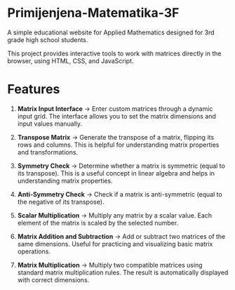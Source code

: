# Primijenjena-Matematika-3F
A simple educational website for Applied Mathematics designed for 3rd grade high school students.

This project provides interactive tools to work with matrices directly in the browser, using HTML, CSS, and JavaScript.

# Features
1. **Matrix Input Interface** -> Enter custom matrices through a dynamic input grid. The interface allows you to set the matrix dimensions and input values manually.

2. **Transpose Matrix** -> Generate the transpose of a matrix, flipping its rows and columns. This is helpful for understanding matrix properties and transformations.

3. **Symmetry Check** -> Determine whether a matrix is symmetric (equal to its transpose). This is a useful concept in linear algebra and helps in understanding matrix properties.

4. **Anti-Symmetry Check** -> Check if a matrix is anti-symmetric (equal to the negative of its transpose).

5. **Scalar Multiplication** -> Multiply any matrix by a scalar value. Each element of the matrix is scaled by the selected number.

6. **Matrix Addition and Subtraction** -> Add or subtract two matrices of the same dimensions. Useful for practicing and visualizing basic matrix operations.

7. **Matrix Multiplication** -> Multiply two compatible matrices using standard matrix multiplication rules. The result is automatically displayed with correct dimensions.
